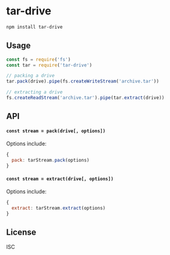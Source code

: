 # tar-drive

```sh
npm install tar-drive
```

## Usage

```js
const fs = require('fs')
const tar = require('tar-drive')

// packing a drive
tar.pack(drive).pipe(fs.createWriteStream('archive.tar'))

// extracting a drive
fs.createReadStream('archive.tar').pipe(tar.extract(drive))
```

## API

#### `const stream = pack(drive[, options])`

Options include:

```js
{
  pack: tarStream.pack(options)
}
```

#### `const stream = extract(drive[, options])`

Options include:

```js
{
  extract: tarStream.extract(options)
}
```

## License

ISC
